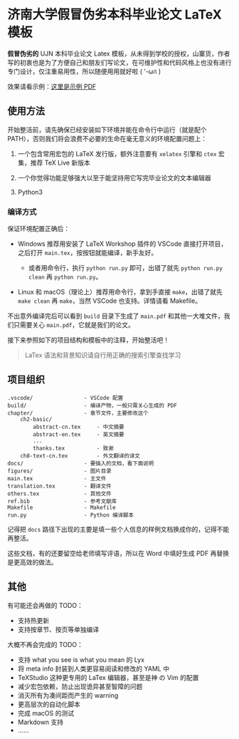 # 济南大学假冒伪劣本科毕业论文 LaTeX 模板

**假冒伪劣的** UJN 本科毕业论文 Latex 模板，从未得到学校的授权，山寨货，作者写的初衷也是为了方便自己和朋友们写论文，在可维护性和代码风格上也没有进行专门设计，仅注重易用性，所以随便用用就好啦 ( ‘-ωก̀ )

效果请看示例：[这里是示例 PDF](build/main.pdf)

## 使用方法

开始整活前，请先确保已经安装如下环境并能在命令行中运行（就是配个 PATH），否则我们将会浪费不必要的生命在毫无意义的环境配置问题上：

1. 一个包含常用宏包的 LaTeX 发行版，额外注意要有 `xelatex` 引擎和 `ctex` 宏集，推荐 TeX Live 新版本

2. 一个你觉得功能足够强大以至于能坚持用它写完毕业论文的文本编辑器

3. Python3

### 编译方式

保证环境配置正确后：

- Windows 推荐用安装了 LaTeX Workshop 插件的 VSCode 直接打开项目，之后打开 `main.tex`，按按钮就能编译，新手友好。

    - 或者用命令行，执行 `python run.py` 即可，出错了就先 `python run.py clean` 再 `python run.py`。

- Linux 和 macOS（理论上）推荐用命令行，拿到手直接 `make`，出错了就先 `make clean` 再 `make`，当然 VSCode 也支持。详情请看 Makefile。

不出意外编译完后可以看到 `build` 目录下生成了 `main.pdf` 和其他一大堆文件，我们只需要关心 `main.pdf`，它就是我们的论文。

接下来参照如下的项目结构和模板中的注释，开始整活吧！

> LaTex 语法和背景知识请自行用正确的搜索引擎查找学习

## 项目组织

``` text
.vscode/                - VSCode 配置
build/                  - 编译产物，一般只需关心生成的 PDF
chapter/                - 章节文件，主要修改这个
    ch2-basic/
        abstract-cn.tex     - 中文摘要
        abstract-en.tex     - 英文摘要
        ...
        thanks.tex          - 致谢
    ch8-text-cn.tex         - 外文翻译的译文
docs/                   - 要插入的文档，看下面说明
figures/                - 图片目录
main.tex                - 主文件
translation.tex         - 翻译文件
others.tex              - 其他文件
ref.bib                 - 参考文献库
Makefile                - Makefile
run.py                  - Python 编译脚本
```

记得把 `docs` 路径下出现的主要是填一些个人信息的样例文档换成你的，记得不能再整活。

这些文档，有的还要留空给老师填写评语，所以在 Word 中填好生成 PDF 再替换是更高效的做法。

## 其他

有可能还会再做的 TODO：

- 支持热更新
- 支持按章节、按页等单独编译

大概不再会完成的 TODO：

- 支持 what you see is what you mean 的 Lyx
- 将 meta info 封装到人类更容易阅读和修改的 YAML 中
- TeXStudio 这种更专用的 LaTex 编辑器，甚至是神 の Vim 的配置
- 减少宏包依赖，防止出现诡异甚至智障的问题
- 消灭所有为凑间距而产生的 warning
- 更高层次的自动化脚本
- 完成 macOS 的测试
- Markdown 支持
- ......
